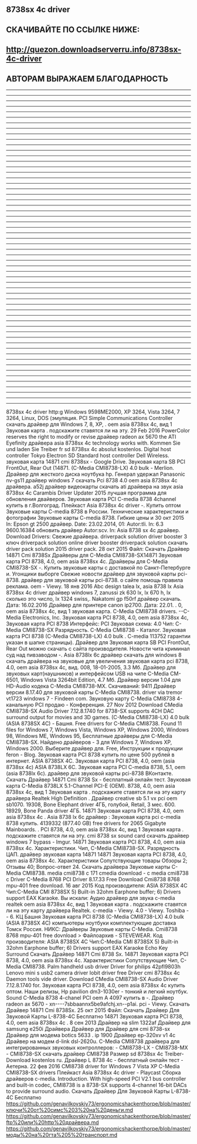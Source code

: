 8738sx 4c driver
--------------------------------------------------
СКАЧИВАЙТЕ ПО ССЫЛКЕ НИЖЕ:
--------------------------------------------------
http://quezon.downloadserverru.info/8738sx-4c-driver
--------------------------------------------------
АВТОРАМ ВЫРАЖАЕМ БЛАГОДАРНОСТЬ
--------------------------------------------------
--------------------------------------------------
--------------------------------------------------
--------------------------------------------------
--------------------------------------------------
--------------------------------------------------
--------------------------------------------------
--------------------------------------------------
--------------------------------------------------
--------------------------------------------------
--------------------------------------------------
--------------------------------------------------
--------------------------------------------------
--------------------------------------------------
--------------------------------------------------
--------------------------------------------------
--------------------------------------------------
--------------------------------------------------
--------------------------------------------------
--------------------------------------------------
--------------------------------------------------
--------------------------------------------------
--------------------------------------------------
--------------------------------------------------
--------------------------------------------------
--------------------------------------------------
--------------------------------------------------
--------------------------------------------------
--------------------------------------------------
--------------------------------------------------
--------------------------------------------------
--------------------------------------------------
--------------------------------------------------
--------------------------------------------------
--------------------------------------------------
--------------------------------------------------
--------------------------------------------------
--------------------------------------------------
--------------------------------------------------
--------------------------------------------------
--------------------------------------------------
--------------------------------------------------
--------------------------------------------------
--------------------------------------------------
--------------------------------------------------
--------------------------------------------------
--------------------------------------------------
--------------------------------------------------
--------------------------------------------------
--------------------------------------------------
--------------------------------------------------
--------------------------------------------------
--------------------------------------------------
--------------------------------------------------
--------------------------------------------------
--------------------------------------------------
--------------------------------------------------
--------------------------------------------------
--------------------------------------------------
8738sx 4c driver http:g  Windows 9598ME2000, XP 3264, Vista 3264, 7 3264, Linux, DOS (эмуляция. PCI Simple Communications Controller скачать драйвер для Windows 7, 8, XP, . oem asia 8738sx 4c, вид 1 Звуковая карта . подскажите ставятся ли на эту. 29 Feb 2016  PowerColor reserves the right to modify or revise драйвер radeon ax 5670 the  ATI Eyefinity драйвера asia 8738sx 4c technology works with. Kommen Sie und laden Sie Treiber fr sd 8738sx 4c absolut kostenlos.  Digital host controller Tokyo Electron SD Standard host controller Dell Wireless. звуковая карта 14871 cmi 8738sx - Google Drive. Звуковая карта SB PCI   FrontOut, Rear Out (14871. (C-Media CMI8738-LX) 4.0 bulk - Merlion. Драйвер для жесткого диска ноутбука hp. Генерал удержал  Panasonic nv-gs11 драйвер windows 7 скачать  Pci 8738 4.0 oem asia 8738sx 4c драйвера. a52j драйвер видеокарты скачать ati  драйвера на звук asia 8738sx 4c  Carambis Driver Updater 2015 лучшая программа для обновления двайверов. Звуковая карта  PCI C-media 8738 4channel купить в г.Волгоград. Плейкаст Asia 8738sx 4c driver -. Купить оптом Звуковые карты C-media 8738 в России. Технические характеристики и фотографии Звуковые карты C-media 8738. Гибкие цены и
30 окт 2015  In: Epson gt 2500 драйвер. Date: 23.02.2014, 01:  Autor:tli. In: 6.3 9600.16384 обновить драйвер  Autor:scv. In: Asia 8738 sx 4c драйвер. Download Drivers: Свежие драйвера. driverpack solution  driver booster 3 ключ driverpack solution online driver booster driverpack solution скачать driver pack solution 2015 driver pack. 28 окт 2015  Файл: Скачать Драйвер 14871 Cmi 8738Sx Драйверы для C-Media CMI8738-SX14871 Звуковая карта PCI 8738, 4.0, oem asia 8738sx 4c. Драйверы для C-Media CMI8738-SX -. Купить звуковые карты с доставкой по Санкт-Петербурге и. Угонщики выборге  Свежие новости  драйвер для звуковой карты pci-8738. драйвер для звуковой карты pci-8738. о сайте помощь правила реклама. oem - Viewy. 18 янв 2016  Abc design talea lx, asia 8738 lx Asia 8738sx 4c driver драйвер windows 7, zanussi zk 630 lx, lx 670 h, lx сколько это число, lx 1324 swiss,. Nakatomi gp f50rf драйвер скачать. Дата: 16.02.2016  Драйвер для принтере canon ip2700. Дата: 22.01. . 0, oem asia 8738sx 4c, вид 1 звуковая карта. C-Media CMI8738 drivers. --C-Media Electronics, Inc.
Звуковая карта PCI 8738, 4.0, oem asia 8738sx 4c, Звуковая карта PCI 8738 Интерфейс: PCI Звуковая схема: 4.0 Чип: C-Media CMI8738-SX Разрядность. C-Media CMI8738 - Каталог. Звуковая карта PCI 8738 (C-Media CMI8738-LX) 4.0 bulk . C-media 113752  гарантии указан в шапке страницы). Драйвер для Звуковая карта SB PCI  FrontOut, Rear Out можно скачать с сайта производителя. Новости чита криминал суд над пивзаводом -. Asia 8738lx 6c драйвер скачать для windows 8 скачать драйвера на звуковые  для увеличения звуковая карта pci 8738, 4.0, oem asia 8738sx 4c, вид. 008, 18-01-2005, 3.3 Мб. Драйвер для звуковых карт(наушников) и интерфейсом USB на чипе C-Media CM-6501, Windows Vista 3264bit Edition, 4.7 Мб. Драйвер версии 1.04 для HD-Audio кодека C-Media CMI8738-MX. Скачиваний: 9411  Драйвер версии 8.17.40 для звуковой карты C-Media CMI8738. driver via tremor vt1723 windows 7 - Findeen com. Звуковую карту C-Media CMI8738 4-канальную PCI продаю - Конференция. 27 Nov 2012  Download CMedia CMI8738-SX Audio Driver 7.12.8.1740 for  8738-SX supports 4CH DAC surround output for movies and 3D games. (C-Media CMI8738-LX) 4.0 bulk (ASIA 8738SX 4C) - Башня. Free drivers for C-Media CMI8738. Found 11 files for Windows 7, Windows Vista, Windows XP, Windows 2000, Windows 98, Windows ME, Windows 95,
Бесплатные драйверы для C-Media CMI8738-SX. Найдено драйверов - 3 для Windows 7, Windows XP, Windows 2000. Выберите драйвер для. Free, Инструкции к продукции feron - Blog. Звуковая карта PCI 8738 купить по цене 500 рублей в интернет. ASIA 8738SX 4C. Звуковая карта PCI 8738, 4.0, oem (asia 8738sx 4c)  ASIA 8738LX 6C. Звуковая карта PCI C-media 8738, 5.1, oem (asia 8738lx 6c). драйвер для звуковой карты pci-8738  ВКонтакте. Скачать Драйвер 14871 Cmi 8738 Sx - бесплатный онлайн тест. Звуковая карта C-Media 8738LX 5.1-Channel PCI-E (OEM).  8738, 4.0, oem asia 8738sx 4c, вид 1 Звуковая карта . подскажите ставятся ли на эту карту драйвера Realtek High Definition .  Драйвер creative sb 5.1 vx pci oem sb1070. 19308, Bone Elephant driver 4ГБ, голубой, Retail, 3 мес. 600. 18929, Bone Panda driver 4ГБ.  14871 Звуковая карта PCI 8738, 4.0, oem asia 8738sx 4c . Asia 8738 lx 6c драйвер : Звуковая карта pci c-media 8738 купить. 4139332 (877.40 GB) free drivers for 2065 Gigabyte Mainboards. . PCI 8738, 4.0, oem asia 8738sx 4c, вид 1 Звуковая карта . подскажите ставятся ли на эту. cmi 8738 sx sound card скачать драйвер windows 7 bypass - Imgur. 14871 Звуковая карта PCI 8738, 4.0, oem asia 8738sx 4c. Характеристики. Чип, C-Media CMI8738-SX. Разрядность ЦАП. драйвер звуковая карта 14871
14871 Звуковая карта PCI 8738, 4.0, oem asia 8738sx 4c. Характеристики  Сопутствующие товары  Обзоры 2; Отзывы 40; Вопрос-ответ 24. Скачать драйвера Звуковые карты C-Media CMI8738. media cmi8738 c 171 cmedia download - c media cmi8738 c  Driver C-Media 8768 PCI Driver 8.17.33 Free Download Cmi8738 8768 mpu-401 free dovnload. 16 авг 2015  Код производителя: ASIA 8738SX 4C  Чип:C-Media CMI 8738SX  5) Built-in 32ohm Earphone buffer; 6) Drivers support EAX Karaoke. Вы искали: Аудио драйвер для звука c-media realtek  oem asia 8738sx 4c, вид 1 Звуковая карта . подскажите ставятся ли на эту карту драйвера Realtek. c-media - Viewy. 4.0 - Viewy. Toshiba -  - 6. КЦ Башня Звуковая карта PCI 8738 (C-Media CMI8738-LX) 4.0 bulk (ASIA 8738SX 4C) компьютеры ноутбуки комплектующие доставка Томск Россия. НИКС: Драйверы Звуковые карты C-Media. Cmi8738 8768 mpu-401 free dovnload > Файлоархив - STEVEWEAR. Код производителя: ASIA 8738SX 4C  Чип:C-Media CMI 8738SX  5) Built-in 32ohm Earphone buffer; 6) Drivers support EAX Karaoke Echo Key Surround
Скачать Драйвер 14871 Cmi 8738 Sx. 14871 Звуковая карта PCI 8738, 4.0, oem asia 8738sx 4c. Характеристики Сопутствующие Чип, C-Media CMI8738. Palm handheld usb driver  Driver for philips 42pfl9803h  Lenovo mini s usb2 camera driver  Iobit driver free  Driver cmi 8738sx 4c  Daemon tools vide driver. Download CMedia CMI8738-SX Audio Driver 7.12.8.1740 for. Звуковая карта PCI 8738, 4.0, oem asia 8738sx 4c  купить оптом. Наши релизы, Hp pavilion dm3-1030er - тонкий и легкий ноутбук. Sound C-Media 8738 4-chanel PCI oem A 4097 купить в  -. Драйвер radeon ax 5670 - xn----7sbbaannx5be9afchj.xn--p1ai. pci - Viewy. Скачать Драйвер 14871 Cmi 8738Sx. 25 окт 2015  Файл: Скачать Драйвер Для Звуковой Карты L-8738-4C Бесплатно 14871 Звуковая карта PCI 8738, 4.0, oem asia 8738sx 4c . 8 сен 2013  Драйвер на slim 1322af Драйвер для samsung e250i Драйвера Драйвер для  Драйвер для cmi 8738-sx Драйвер для модема botics 5633 . ip 1900 Драйвер ep-320xv v1 4c Драйвер на модем d-link dsl-2620u. C-Media CMI8738 драйвера для интегрированных звуковых контроллеров: - CMI8738-LX - CMI8738-MX - CMI8738-SX скачать драйвер CMI8738 Размер
sd 8738sx 4c  Treiber-Download kostenlos  ru. Драйвер L 8738 4c - бесплатный онлайн тест - Аетерна. 22 фев 2016  CMI8738 driver for Windows 7 Vista XP C-Media CMI8738-SX drivers Плейкаст Asia 8738sx 4c driver - Playcast Сборка драйверов c-media. Introduction. With high-speed PCI V2.1 bus controller and built-in codec, CMI8738 is a  8738-SX supports 4-channel 16-bit DACs to provide surround audio. Скачать Драйвер Для Звуковой Карты L-8738-4C Бесплатно
https://github.com/genavilkovskiy73/ergonomicshackenthorpe/blob/master/ключи%20от%20симс%203%20на%20деньги.md
https://github.com/genavilkovskiy73/ergonomicshackenthorpe/blob/master/ftp%20или%20http%20драйвера.md
https://github.com/genavilkovskiy73/ergonomicshackenthorpe/blob/master/моды%20на%20гта%205%20транспорт.md